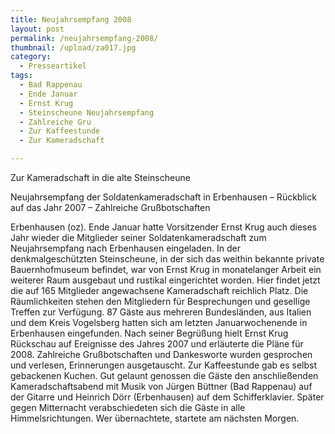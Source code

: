 ```yaml
---
title: Neujahrsempfang 2008
layout: post
permalink: /neujahrsempfang-2008/
thumbnail: /upload/za017.jpg
category:
  - Presseartikel
tags:
  - Bad Rappenau
  - Ende Januar
  - Ernst Krug
  - Steinscheune Neujahrsempfang
  - Zahlreiche Gru
  - Zur Kaffeestunde
  - Zur Kameradschaft

---
```

Zur Kameradschaft in die alte Steinscheune

Neujahrsempfang der Soldatenkameradschaft in Erbenhausen – Rückblick auf das Jahr 2007 – Zahlreiche Grußbotschaften

Erbenhausen (oz). Ende Januar hatte Vorsitzender Ernst Krug auch dieses Jahr wieder die Mitglieder seiner Soldatenkameradschaft zum Neujahrsempfang nach Erbenhausen eingeladen. In der denkmalgeschützten Steinscheune, in der sich das weithin bekannte private Bauernhofmuseum befindet, war von Ernst Krug in monatelanger Arbeit ein weiterer Raum ausgebaut und rustikal eingerichtet worden. Hier findet jetzt die auf 165 Mitglieder angewachsene Kameradschaft reichlich Platz. Die Räumlichkeiten stehen den Mitgliedern für Besprechungen und gesellige Treffen zur Verfügung.
87 Gäste aus mehreren Bundesländen, aus Italien und dem Kreis Vogelsberg hatten sich am letzten Januarwochenende in Erbenhausen eingefunden. Nach seiner Begrüßung hielt Ernst Krug Rückschau auf Ereignisse des Jahres 2007 und erläuterte die Pläne für 2008.
Zahlreiche Grußbotschaften und Dankesworte wurden gesprochen und verlesen, Erinnerungen ausgetauscht. Zur Kaffeestunde gab es selbst gebackenen Kuchen. Gut gelaunt genossen die Gäste den anschließenden Kameradschaftsabend mit Musik von Jürgen Büttner (Bad Rappenau) auf der Gitarre und Heinrich Dörr (Erbenhausen) auf dem Schifferklavier. Später gegen Mitternacht verabschiedeten sich die Gäste in alle Himmelsrichtungen. Wer übernachtete, startete am nächsten Morgen.
